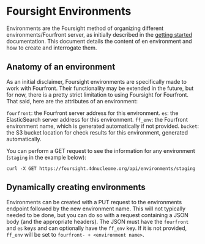 # Foursight Environments #

Environments are the Foursight method of organizing different environments/Fourfront server, as initially described in the [getting started](./getting_started.md) documentation. This document details the content of en environment and how to create and interrogate them.

## Anatomy of an environment
As an initial disclaimer, Foursight environments are specifically made to work with Fourfront. Their functionality may be extended in the future, but for now, there is a pretty strict limitation to using Foursight for Fourfront. That said, here are the attributes of an environment:

`fourfront`: the Fourfront server address for this environment.
`es`: the ElasticSearch server address for this environment.
`ff_env`: the Fourfront environment name, which is generated automatically if not provided.
`bucket`: the S3 bucket location for check results for this environment, generated automatically.

You can perform a GET request to see the information for any environment (```staging``` in the example below):

```
curl -X GET https://foursight.4dnucleome.org/api/environments/staging
```

## Dynamically creating environments
Environments can be created with a PUT request to the environments endpoint followed by the new environment name. This will not typically needed to be done, but you can do so with a request containing a JSON body (and the appropriate headers). The JSON must have the ```fourfront``` and ```es``` keys and can optionally have the ```ff_env``` key. If it is not provided, ```ff_env``` will be set to ```fourfront- + <environment name>```.

